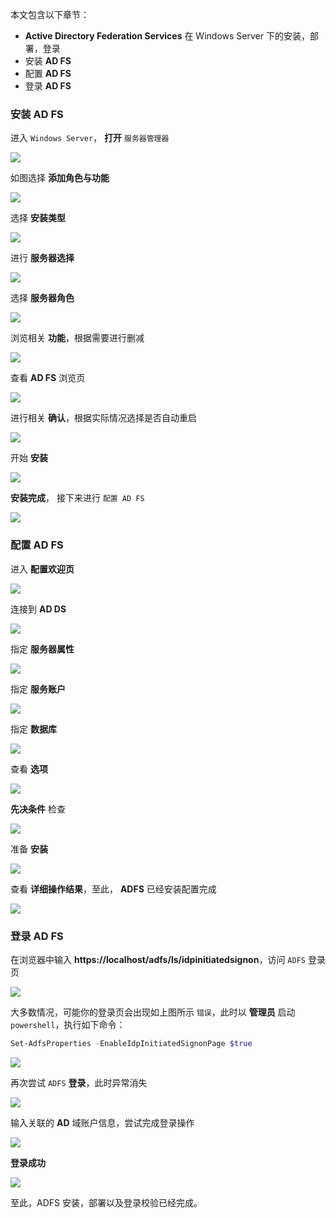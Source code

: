 <IntegrationDetailCard title="在 Windows Server 中部署 Active Directory Federation Services">

本文包含以下章节：
- **Active Directory Federation Services** 在 Windows Server 下的安装，部署，登录
- 安装 **AD FS**
- 配置 **AD FS**
- 登录 **AD FS**

### 安装 **AD FS**

进入 `Windows Server`， **打开** `服务器管理器`

<img src="../../images/connections/install-adfs/服务器管理器.png" class="md-img-padding" />

如图选择 **添加角色与功能**

<img src="../../images/connections/install-adfs/添加角色和功能.png" class="md-img-padding" />

选择 **安装类型**

<img src="../../images/connections/install-adfs/选择安装类型.png" class="md-img-padding" />

进行 **服务器选择**

<img src="../../images/connections/install-adfs/服务器选择.png" class="md-img-padding" />

选择 **服务器角色**

<img src="../../images/connections/install-adfs/服务器角色.png" class="md-img-padding" />

浏览相关 **功能**，根据需要进行删减

<img src="../../images/connections/install-adfs/功能.png" class="md-img-padding" />

查看 **AD FS** 浏览页

<img src="../../images/connections/install-adfs/AD FS.png" class="md-img-padding" />

进行相关 **确认**，根据实际情况选择是否自动重启

<img src="../../images/connections/install-adfs/确认.png" class="md-img-padding" />

开始 **安装**

<img src="../../images/connections/install-adfs/结果.png" class="md-img-padding" />

**安装完成**， 接下来进行 `配置 AD FS`

<img src="../../images/connections/install-adfs/配置 AD FS.png" class="md-img-padding" />

### 配置 **AD FS**

进入 **配置欢迎页**

<img src="../../images/connections/install-adfs/1-欢迎.png" class="md-img-padding" />

连接到 **AD DS**

<img src="../../images/connections/install-adfs/2-连接到 AD DS.png" class="md-img-padding" />

指定 **服务器属性**

<img src="../../images/connections/install-adfs/3-指定服务器属性.png" class="md-img-padding" />

指定 **服务账户**

<img src="../../images/connections/install-adfs/4-指定服务账户.png" class="md-img-padding" />

指定 **数据库**

<img src="../../images/connections/install-adfs/5-指定数据库.png" class="md-img-padding" />

查看 **选项**

<img src="../../images/connections/install-adfs/6-查看选项.png" class="md-img-padding" />

**先决条件** 检查

<img src="../../images/connections/install-adfs/7-先决条件检查.png" class="md-img-padding" />

准备 **安装**

<img src="../../images/connections/install-adfs/8-安装.png" class="md-img-padding" />

查看 **详细操作结果**，至此， **ADFS** 已经安装配置完成

<img src="../../images/connections/install-adfs/9-结果.png" class="md-img-padding" />

### 登录 **AD FS**

在浏览器中输入 **https://localhost/adfs/ls/idpinitiatedsignon**，访问 `ADFS` 登录页

<img src="../../images/connections/install-adfs/10-页面报错.png" class="md-img-padding" />

大多数情况，可能你的登录页会出现如上图所示 `错误`，此时以 **管理员** 启动 `powershell`，执行如下命令：

```powershell
Set-AdfsProperties -EnableIdpInitiatedSignonPage $true
```

<img src="../../images/connections/install-adfs/11-执行powershell.png" class="md-img-padding" />

再次尝试 `ADFS` **登录**，此时异常消失

<img src="../../images/connections/install-adfs/12-AD FS 登录.png" class="md-img-padding" />

输入关联的 **AD** 域账户信息，尝试完成登录操作

<img src="../../images/connections/install-adfs/13-AD FS 用户登录.png" class="md-img-padding" />

**登录成功**

<img src="../../images/connections/install-adfs/14-登录成功.png" class="md-img-padding" />

至此，ADFS 安装，部署以及登录校验已经完成。

</IntegrationDetailCard>